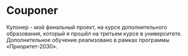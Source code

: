# Couponer
Купонер - мой финальный проект, на курсе дополнительного образования, который я прошёл на третьем курсе в университете. Дополнительное обучение реализовано в рамках программы «Приоритет-2030».
